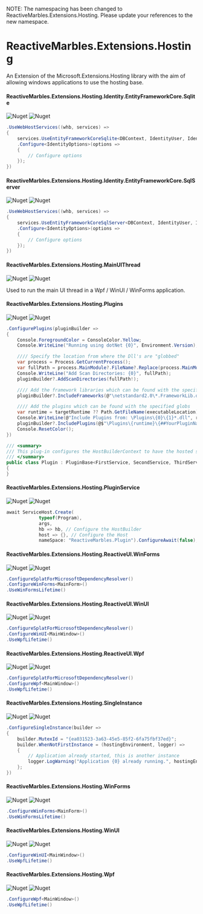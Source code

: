 NOTE: The namespacing has been changed to ReactiveMarbles.Extensions.Hosting. Please update your references to the new namespace.

# ReactiveMarbles.Extensions.Hosting
An Extension of the Microsoft.Extensions.Hosting library with the aim of allowing windows applications to use the hosting base. 

#### ReactiveMarbles.Extensions.Hosting.Identity.EntityFrameworkCore.Sqlite
![Nuget](https://img.shields.io/nuget/v/CP.Extensions.Hosting.Identity.EntityFrameworkCore.Sqlite) ![Nuget](https://img.shields.io/nuget/dt/CP.Extensions.Hosting.Identity.EntityFrameworkCore.Sqlite)

```C#
.UseWebHostServices((whb, services) =>
{
    services.UseEntityFrameworkCoreSqlite<DBContext, IdentityUser, IdentityRole>(whb, "DefaultConnection")
    .Configure<IdentityOptions>(options =>
    {
        // Configure options
    });
})
```

#### ReactiveMarbles.Extensions.Hosting.Identity.EntityFrameworkCore.SqlServer
![Nuget](https://img.shields.io/nuget/v/CP.Extensions.Hosting.Identity.EntityFrameworkCore.SqlServer) ![Nuget](https://img.shields.io/nuget/dt/CP.Extensions.Hosting.Identity.EntityFrameworkCore.SqlServer)

```C#
.UseWebHostServices((whb, services) =>
{
    services.UseEntityFrameworkCoreSqlServer<DBContext, IdentityUser, IdentityRole>(whb, "DefaultConnection")
    .Configure<IdentityOptions>(options =>
    {
        // Configure options
    });
})
```

#### ReactiveMarbles.Extensions.Hosting.MainUIThread
![Nuget](https://img.shields.io/nuget/v/CP.Extensions.Hosting.MainUIThread) ![Nuget](https://img.shields.io/nuget/dt/CP.Extensions.Hosting.MainUIThread)

Used to run the main UI thread in a Wpf / WinUI / WinForms application.


#### ReactiveMarbles.Extensions.Hosting.Plugins
![Nuget](https://img.shields.io/nuget/v/CP.Extensions.Hosting.Plugins) ![Nuget](https://img.shields.io/nuget/dt/CP.Extensions.Hosting.Plugins)

```C#
.ConfigurePlugins(pluginBuilder =>
{
    Console.ForegroundColor = ConsoleColor.Yellow;
    Console.WriteLine("Running using dotNet {0}", Environment.Version);

    //// Specify the location from where the Dll's are "globbed"
    var process = Process.GetCurrentProcess();
    var fullPath = process.MainModule?.FileName?.Replace(process.MainModule.ModuleName!, string.Empty);
    Console.WriteLine("Add Scan Directories: {0}", fullPath);
    pluginBuilder?.AddScanDirectories(fullPath!);

    //// Add the framework libraries which can be found with the specified globs
    pluginBuilder?.IncludeFrameworks(@"\netstandard2.0\*.FrameworkLib.dll");

    //// Add the plugins which can be found with the specified globs
    var runtime = targetRuntime ?? Path.GetFileName(executableLocation);
    Console.WriteLine(@"Include Plugins from: \Plugins\{0}\{1}*.dll", runtime, nameSpace);
    pluginBuilder?.IncludePlugins(@$"\Plugins\{runtime}\{##YourPluginNameSpace##}*.dll");
    Console.ResetColor();
})
```

```C#
/// <summary>
/// This plug-in configures the HostBuilderContext to have the hosted services
/// </summary>
public class Plugin : PluginBase<FirstService, SecondService, ThirdService>
{
}
```

#### ReactiveMarbles.Extensions.Hosting.PluginService
![Nuget](https://img.shields.io/nuget/v/CP.Extensions.Hosting.PluginService) ![Nuget](https://img.shields.io/nuget/dt/CP.Extensions.Hosting.PluginService)

```C#
await ServiceHost.Create(
            typeof(Program),
            args,
            hb => hb, // Configure the HostBuilder
            host => {}, // Configure the Host
            nameSpace: "ReactiveMarbles.Plugin").ConfigureAwait(false);
```

#### ReactiveMarbles.Extensions.Hosting.ReactiveUI.WinForms
![Nuget](https://img.shields.io/nuget/v/CP.Extensions.Hosting.ReactiveUI.WinForms) ![Nuget](https://img.shields.io/nuget/dt/CP.Extensions.Hosting.ReactiveUI.WinForms)

```C#
.ConfigureSplatForMicrosoftDependencyResolver()
.ConfigureWinForms<MainForm>()
.UseWinFormsLifetime()
```

#### ReactiveMarbles.Extensions.Hosting.ReactiveUI.WinUI
![Nuget](https://img.shields.io/nuget/v/CP.Extensions.Hosting.ReactiveUI.WinUI) ![Nuget](https://img.shields.io/nuget/dt/CP.Extensions.Hosting.ReactiveUI.WinUI)

```C#
.ConfigureSplatForMicrosoftDependencyResolver()
.ConfigureWinUI<MainWindow>()
.UseWpfLifetime()
```

#### ReactiveMarbles.Extensions.Hosting.ReactiveUI.Wpf
![Nuget](https://img.shields.io/nuget/v/CP.Extensions.Hosting.ReactiveUI.Wpf) ![Nuget](https://img.shields.io/nuget/dt/CP.Extensions.Hosting.ReactiveUI.Wpf)

```C#
.ConfigureSplatForMicrosoftDependencyResolver()
.ConfigureWpf<MainWindow>()
.UseWpfLifetime()
```

#### ReactiveMarbles.Extensions.Hosting.SingleInstance
![Nuget](https://img.shields.io/nuget/v/CP.Extensions.Hosting.SingleInstance) ![Nuget](https://img.shields.io/nuget/dt/CP.Extensions.Hosting.SingleInstance)

```C#
.ConfigureSingleInstance(builder =>
{
	builder.MutexId = "{ea031523-3a63-45e5-85f2-6fa75fbf37ed}";
	builder.WhenNotFirstInstance = (hostingEnvironment, logger) =>
	{
		// Application already started, this is another instance
		logger.LogWarning("Application {0} already running.", hostingEnvironment.ApplicationName);
	};
})
```

#### ReactiveMarbles.Extensions.Hosting.WinForms
![Nuget](https://img.shields.io/nuget/v/CP.Extensions.Hosting.WinForms) ![Nuget](https://img.shields.io/nuget/dt/CP.Extensions.Hosting.WinForms)

```C#
.ConfigureWinForms<MainForm>()
.UseWinFormsLifetime()
```

#### ReactiveMarbles.Extensions.Hosting.WinUI
![Nuget](https://img.shields.io/nuget/v/CP.Extensions.Hosting.WinUI) ![Nuget](https://img.shields.io/nuget/dt/CP.Extensions.Hosting.WinUI)

```C#
.ConfigureWinUI<MainWindow>()
.UseWpfLifetime()
```

#### ReactiveMarbles.Extensions.Hosting.Wpf
![Nuget](https://img.shields.io/nuget/v/CP.Extensions.Hosting.Wpf) ![Nuget](https://img.shields.io/nuget/dt/CP.Extensions.Hosting.Wpf)

```C#
.ConfigureWpf<MainWindow>()
.UseWpfLifetime()
```
